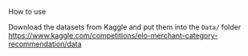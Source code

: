 How to use

Download the datasets from Kaggle and put them into the `Data/` folder
https://www.kaggle.com/competitions/elo-merchant-category-recommendation/data